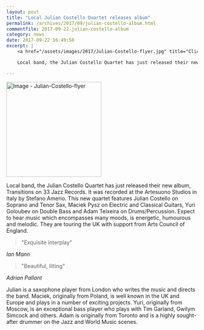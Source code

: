 ```yaml
---
layout: post
title: "Local Julian Costello Quartet releases album"
permalink: /archives/2017/09/julian-costello-album.html
commentfile: 2017-09-22-julian-costello-album
category: news
date: 2017-09-22 16:49:58
excerpt: |
    <a href="/assets/images/2017/Julian-Costello-flyer.jpg" title="Click for a larger image"><img src="/assets/images/2017/Julian-Costello-flyer-thumb.jpg" width="150" alt="Image - Julian-Costello-flyer"  class="photo right"/></a>

    Local band, the Julian Costello Quartet has just released their new album, Transitions on 33 Jazz Records. Expect to hear music which encompasses many moods, is energetic, humourous and melodic. They are touring the UK with support from Arts Council of England.

---
```


<a href="/assets/images/2017/Julian-Costello-flyer.jpg" title="Click for a larger image"><img src="/assets/images/2017/Julian-Costello-flyer-thumb.jpg" width="250" alt="Image - Julian-Costello-flyer"  class="photo right"/></a>

Local band, the Julian Costello Quartet has just released their new album, Transitions on 33 Jazz Records. It was recorded at the Artesuono Studios in Italy by Stefano Amerio. This new quartet features Julian Costello on Soprano and Tenor Sax, Maciek Pysz on Electric and Classical Guitars, Yuri Goloubev on Double Bass and Adam Teixeira on Drums/Percussion. Expect to hear music which encompasses many moods, is energetic, humourous and melodic. They are touring the UK with support from Arts Council of England.

> "Exquisite interplay"

<cite>Ian Mann</cite>

> "Beautiful, lilting"

<cite>Adrian Pallant</cite>

Julian is a saxophone player from London who writes the music and directs the band. Maciek, originally from Poland, is well known in the UK and Europe and plays in a number of exciting projects. Yuri, originally from Moscow, is an exceptional bass player who plays with Tim Garland, Gwilym Simcock and others. Adam is originally from Toronto and is a highly sought-after drummer on the Jazz and World Music scenes.
